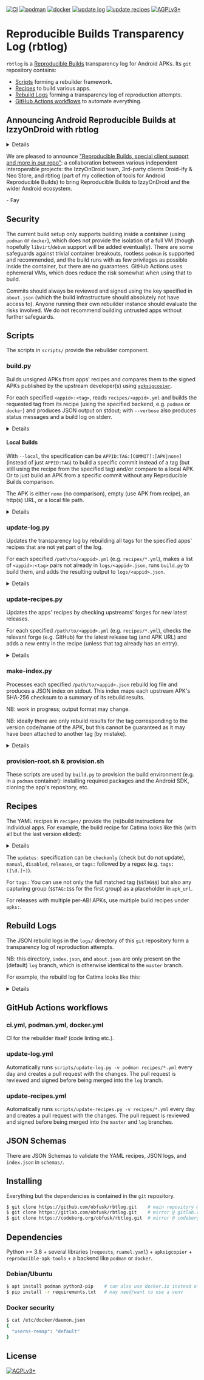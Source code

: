 <!-- SPDX-FileCopyrightText: 2024 FC (Fay) Stegerman <flx@obfusk.net> -->
<!-- SPDX-License-Identifier: AGPL-3.0-or-later -->

[![CI](https://github.com/obfusk/rbtlog/actions/workflows/ci.yml/badge.svg)](https://github.com/obfusk/rbtlog/actions/workflows/ci.yml)
[![podman](https://github.com/obfusk/rbtlog/actions/workflows/podman.yml/badge.svg?branch=master)](https://github.com/obfusk/rbtlog/actions/workflows/podman.yml)
[![docker](https://github.com/obfusk/rbtlog/actions/workflows/docker.yml/badge.svg?branch=master)](https://github.com/obfusk/rbtlog/actions/workflows/docker.yml)
[![update log](https://github.com/obfusk/rbtlog/actions/workflows/update-log.yml/badge.svg)](https://github.com/obfusk/rbtlog/actions/workflows/update-log.yml)
[![update recipes](https://github.com/obfusk/rbtlog/actions/workflows/update-recipes.yml/badge.svg)](https://github.com/obfusk/rbtlog/actions/workflows/update-recipes.yml)
[![AGPLv3+](https://img.shields.io/badge/license-AGPLv3+-blue.svg)](https://www.gnu.org/licenses/agpl-3.0.html)

# Reproducible Builds Transparency Log (rbtlog)

`rbtlog` is a [Reproducible Builds](https://reproducible-builds.org/)
transparency log for Android APKs.  Its `git` repository contains:

- [Scripts](#scripts) forming a rebuilder framework.
- [Recipes](#recipes) to build various apps.
- [Rebuild Logs](#rebuild-logs) forming a transparency log of reproduction attempts.
- [GitHub Actions workflows](#github-actions-workflows) to automate everything.

## Announcing Android Reproducible Builds at IzzyOnDroid with rbtlog

<details>

[IzzyOnDroid](https://apt.izzysoft.de/fdroid/) is the largest 3rd-party
F-Droid-compatible repository of open source Android apps (almost 1200
currently), publishing a collection of official binaries (APKs) built by the
original application developers and provided via repositories on GitHub, GitLab,
Codeberg, etc.  It provides a convenient way to install and update apps, as well
as additional security and transparency via multiple [custom scans and
checks](https://android.izzysoft.de/articles/named/iod-scan-apkchecks).

[rbtlog](https://github.com/obfusk/rbtlog) is a Reproducible Builds transparency
log for Android APKs.  Its git repository contains scripts forming a rebuilder
framework, recipes to build various apps, rebuild logs forming a transparency
log of reproduction attempts, and CI workflows to automate everything.  It
allows anyone to easily run a rebuilder for any apps available from a git
repository with release tags plus accompanying APKs built and signed by the
developer.

The rbtlog I run currently provides rebuild logs for dozens of apps available
via IzzyOnDroid as well as e.g. NewPipe and Threema.  Izzy himself runs another
[rbtlog instance](https://codeberg.org/IzzyOnDroid/rbtlog) providing coverage of
even more IzzyOnDroid apps.  And there are more to come!

</details>

We are pleased to announce ["Reproducible Builds, special client support and more
in our repo"](https://android.izzysoft.de/articles/named/iod-rbs-mirrors-clients):
a collaboration between various independent interoperable projects: the
IzzyOnDroid team, 3rd-party clients Droid-ify & Neo Store, and rbtlog (part of my
collection of tools for Android Reproducible Builds) to bring Reproducible Builds
to IzzyOnDroid and the wider Android ecosystem.

\- Fay

## Security

The current build setup only supports building inside a container (using
`podman` or `docker`), which does not provide the isolation of a full VM (though
hopefully `libvirt`/`debvm` support will be added eventually).  There are some
safeguards against trivial container breakouts, rootless `podman` is supported
and recommended, and the build runs with as few privileges as possible inside
the container, but there are no guarantees.  GitHub Actions uses ephemeral VMs,
which does reduce the risk somewhat when using that to build.

Commits should always be reviewed and signed using the key specified in
`about.json` (which the build infrastructure should absolutely not have access
to).  Anyone running their own rebuilder instance should evaluate the risks
involved.  We do not recommend building untrusted apps without further
safeguards.

## Scripts

The scripts in `scripts/` provide the rebuilder component.

### build.py

Builds unsigned APKs from apps' recipes and compares them to the signed APKs
published by the upstream developer(s) using
[`apksigcopier`](https://github.com/obfusk/apksigcopier).

For each specified `<appid>:<tag>`, reads `recipes/<appid>.yml` and builds the
requested tag from its recipe (using the specified backend, e.g. `podman` or
`docker`) and produces JSON output on stdout; with `--verbose` also produces
status messages and a build log on stderr.

<details>

```bash
$ scripts/build.py --help
usage: build.py [-h] [-v] [--keep-apks DIR] [--local]
                {podman,docker} [SPEC ...]

build apps from recipes

positional arguments:
  {podman,docker}  backend
  SPEC             APPID:TAG to build

options:
  -h, --help       show this help message and exit
  -v, --verbose
  --keep-apks DIR  save APKs in DIR
  --local          allow APPID:TAG:[COMMIT]:[APK|none] build SPECs

$ scripts/build.py -v podman me.hackerchick.catima:v2.27.0
Building 'me.hackerchick.catima:v2.27.0'...
Downloading 'https://github.com/CatimaLoyalty/Android/releases/download/v2.27.0/app-release.apk'...
Running 'podman pull -- debian:bookworm-slim'...
Running 'podman run --rm --volume [...]:/outputs --volume [...]:/scripts --env ANDROID_HOME=/opt/sdk [...] -- debian:bookworm-slim bash -c timeout 10m /scripts/provision-root.sh && cd /build && timeout 10m su build /scripts/provision.sh && cd /build/repo && timeout 20m su build /scripts/build.sh'...
--- BEGIN BUILD LOG ---
[...]
BUILD SUCCESSFUL in 3m 30s
42 actionable tasks: 42 executed
+ mv app/build/outputs/apk/release/app-release-unsigned.apk /outputs/unsigned.apk

--- END BUILD LOG ---
[
  {
    "appid": "me.hackerchick.catima",
    "version_code": 132,
    "version_name": "2.27.0",
    "tag": "v2.27.0",
    "commit": "84c343e41f4a09ee3fe6ee0924a3446ae325c4b7",
    "recipe": { [...] },
    "timestamp": 1707523651,
    "reproducible": true,
    "error": null,
    "build_log": "[...]",
    "upstream_signed_apk_sha256": "406d52cb1c778444521adffc1d82afeaff37c0a2e33d3c9888a9e0361bcbd0fd",
    "built_unsigned_apk_sha256": "fd20af0e28807dd85f3ff910069a966f82302d543e93cd1de2da0ba68851c2ee",
    "signature_copied_apk_sha256": "406d52cb1c778444521adffc1d82afeaff37c0a2e33d3c9888a9e0361bcbd0fd"
  }
]
```

</details>

#### Local Builds

With `--local`, the specification can be `APPID:TAG:[COMMIT]:[APK|none]`
(instead of just `APPID:TAG`) to build a specific commit instead of a tag (but
still using the recipe from the specified tag) and/or compare to a local APK.
Or to just build an APK from a specific commit without any Reproducible Builds
comparison.

The APK is either `none` (no comparison), empty (use APK from recipe), an
http(s) URL, or a local file path.

<details>

```bash
# compare to local APK
$ scripts/build.py --keep-apks apks --local -v podman me.hackerchick.catima:v2.31.0::/path/to/catima-v2.31.0.apk

# build specific commit (using recipe from tag), compare to local APK
$ scripts/build.py --keep-apks apks --local -v podman me.hackerchick.catima:v2.31.0:80e4701d:/path/to/local-build.apk

# build specific commit (using recipe from tag), don't compare APK
$ scripts/build.py --keep-apks apks --local -v podman me.hackerchick.catima:v2.31.0:80e4701d:none

# build specific commit (using recipe and upstream APK from tag)
$ scripts/build.py --keep-apks apks --local -v podman me.hackerchick.catima:v2.31.0:80e4701d:
```

</details>

### update-log.py

Updates the transparency log by rebuilding all tags for the specified apps'
recipes that are not yet part of the log.

For each specified `/path/to/<appid>.yml` (e.g. `recipes/*.yml`), makes a list
of `<appid>:<tag>` pairs not already in `logs/<appid>.json`, runs `build.py` to
build them, and adds the resulting output to `logs/<appid>.json`.

<details>

```bash
$ scripts/update-log.py --help
usage: update-log.py [-h] [-v] [--batch N] [--keep-apks DIR]
                     {podman,docker} [RECIPE ...]

update log

positional arguments:
  {podman,docker}  backend
  RECIPE           recipe

options:
  -h, --help       show this help message and exit
  -v, --verbose
  --batch N        stop after N builds
  --keep-apks DIR  save APKs in DIR

$ scripts/update-log.py -v docker recipes/*.yml
Updating 'me.hackerchick.catima'...
Nothing to build.
Updating 'org.fossify.gallery'...
Nothing to build.
Updating 'org.fossify.messages'...
Building ['org.fossify.messages:1.0.1']...
Building 'org.fossify.messages:1.0.1'...
Downloading 'https://github.com/FossifyOrg/Messages/releases/download/1.0.1/messages-2-foss-release.apk'...
Running 'docker pull -- debian:bookworm-slim'...
Running 'docker run [...]'...
--- BEGIN BUILD LOG ---
RUN COMMAND docker pull -- debian:bookworm-slim
bookworm-slim: Pulling from library/debian
c57ee5000d61: Pulling fs layer
c57ee5000d61: Download complete
c57ee5000d61: Pull complete
Digest: sha256:7802002798b0e351323ed2357ae6dc5a8c4d0a05a57e7f4d8f97136151d3d603
Status: Downloaded newer image for debian:bookworm-slim
docker.io/library/debian:bookworm-slim
RUN COMMAND docker run [...]
[...]
+ apt-get install --no-install-recommends -y git wget unzip openjdk-17-jdk-headless
[...]
+ git clone --recurse-submodules -b 1.0.1 -- https://github.com/FossifyOrg/Messages.git /build/repo
[...]
+ ./gradlew assembleFossRelease
[...]
BUILD SUCCESSFUL in 4m 49s
42 actionable tasks: 42 executed
+ mv app/build/outputs/apk/foss/release/messages-2-foss-release-unsigned.apk /outputs/unsigned.apk

--- END BUILD LOG ---
```

</details>

### update-recipes.py

Updates the apps' recipes by checking upstreams' forges for new latest releases.

For each specified `/path/to/<appid>.yml` (e.g. `recipes/*.yml`), checks the
relevant forge (e.g. GitHub) for the latest release tag (and APK URL) and adds a
new entry in the recipe (unless that tag already has an entry).

<details>

```bash
$ scripts/update-recipes.py --help
usage: update-recipes.py [-h] [-q] [-v] [--continue-on-errors] [RECIPE ...]

update recipes

positional arguments:
  RECIPE                recipe

options:
  -h, --help            show this help message and exit
  -q, --quiet
  -v, --verbose
  --continue-on-errors  continue on errors

$ ./scripts/update-recipes.py -q --continue-on-errors recipes/*.yml
Updated 'me.hackerchick.catima' to 'v2.31.0'.

$ scripts/update-recipes.py -v recipes/*.yml
Updating 'me.hackerchick.catima'...
Checking 'https://api.github.com/repos/CatimaLoyalty/Android/releases/latest'...
Found tag 'v2.27.0' with APK URL 'https://github.com/CatimaLoyalty/Android/releases/download/v2.27.0/app-release.apk'.
Updating 'org.fossify.gallery'...
Checking 'https://api.github.com/repos/FossifyOrg/Gallery/releases/latest'...
Found tag '1.1.1' with APK URL 'https://github.com/FossifyOrg/Gallery/releases/download/1.1.1/gallery-5-foss-release.apk'.
Tag already present: '1.1.1'.
Updating 'org.fossify.messages'...
Checking 'https://api.github.com/repos/FossifyOrg/Messages/releases/latest'...
Found tag '1.0.1' with APK URL 'https://github.com/FossifyOrg/Messages/releases/download/1.0.1/messages-2-foss-release.apk'.
Tag already present: '1.0.1'.
```

</details>

### make-index.py

Processes each specified `/path/to/<appid>.json` rebuild log file and produces a
JSON index on stdout.  This index maps each upstream APK's SHA-256 checksum to a
summary of its rebuild results.

NB: work in progress; output format may change.

NB: ideally there are only rebuild results for the tag corresponding to the
version code/name of the APK, but this cannot be guaranteed as it may have been
attached to another tag (by mistake).

<details>

```bash
$ scripts/make-index.py --help
usage: make-index.py [-h] [-v] [LOG ...]

make index

positional arguments:
  LOG            log

options:
  -h, --help     show this help message and exit
  -v, --verbose

$ scripts/make-index.py -v logs/*.json
Processing 'com.bnyro.translate'...
Processing 'com.looker.droidify'...
Processing 'me.hackerchick.catima'...
Processing 'org.fossify.gallery'...
Processing 'org.fossify.messages'...
{
  "11d413edcbc200f1497f68613adb56fb7a8d748c180a215782e98bff263506e5": [
    {
      "repository": "https://github.com/you-apps/TranslateYou.git",
      "apk_url": "https://github.com/you-apps/TranslateYou/releases/download/v9.0/app-libre-release.apk",
      "appid": "com.bnyro.translate",
      "version_code": 40,
      "version_name": "9.0",
      "tag": "v9.0",
      "commit": "3bbc2dbe09d8928529df00ebe9f46556aebc5146",
      "timestamp": 1707876803,
      "reproducible": true,
      "error": null
    }
  ],
  [...]
  "406d52cb1c778444521adffc1d82afeaff37c0a2e33d3c9888a9e0361bcbd0fd": [
    {
      "repository": "https://github.com/CatimaLoyalty/Android.git",
      "apk_url": "https://github.com/CatimaLoyalty/Android/releases/download/v2.27.0/app-release.apk",
      "appid": "me.hackerchick.catima",
      "version_code": 132,
      "version_name": "2.27.0",
      "tag": "v2.27.0",
      "commit": "84c343e41f4a09ee3fe6ee0924a3446ae325c4b7",
      "timestamp": 1707877480,
      "reproducible": true,
      "error": null
    }
  ],
  [...]
}
```

</details>

### provision-root.sh & provision.sh

These scripts are used by `build.py` to provision the build environment (e.g. in
a `podman` container): installing required packages and the Android SDK, cloning
the app's repository, etc.

## Recipes

The YAML recipes in `recipes/` provide the (re)build instructions for individual
apps.  For example, the build recipe for Catima looks like this (with all but
the last version elided):

<details>

```yaml
---
repository: https://github.com/CatimaLoyalty/Android.git
updates: releases
notes:
  - 'FIXME: embedded commit hash mismatch for v2.28.0'
versions:
  - tag: v2.31.0
    apks:
      - apk_pattern: app-release\.apk
        apk_url: https://github.com/CatimaLoyalty/Android/releases/download/$$TAG$$/app-release.apk
        build:
          - ./gradlew assembleRelease
          - mv app/build/outputs/apk/release/app-release-unsigned.apk /outputs/unsigned.apk
        build_home_dir: /build
        build_repo_dir: /build/repo
        build_user: build
        provisioning:
          android_home: /opt/sdk
          build_tools:
          cmake:
          cmdline_tools:
            version: '12.0'
            url: https://dl.google.com/android/repository/commandlinetools-linux-11076708_latest.zip
            sha256: 2d2d50857e4eb553af5a6dc3ad507a17adf43d115264b1afc116f95c92e5e258
          extra_packages: []
          image: debian:bookworm-slim
          jdk: openjdk-17-jdk-headless
          ndk:
          platform:
          platform_tools:
          tools:
          verify_gradle_wrapper: true
```

</details>

The `updates:` specification can be `checkonly` (check but do not update),
`manual`, `disabled`, `releases`, or `tags:` followed by a regex (e.g.
`tags:([\d.]+)`).

For `tags:` You can use not only the full matched tag (`$$TAG$$`) but also any
capturing group (`$$TAG:1$$` for the first group) as a placeholder in `apk_url`.

For releases with multiple per-ABI APKs, use multiple build recipes under
`apks:`.

## Rebuild Logs

The JSON rebuild logs in the `logs/` directory of this `git` repository form a
transparency log of reproduction attempts.

NB: this directory, `index.json`, and `about.json` are only present on
the (default) `log` branch, which is otherwise identical to the
`master` branch.

For example, the rebuild log for Catima looks like this:

<details>

```json
{
  "appid": "me.hackerchick.catima",
  "tags": {
    "v2.27.0": [
      {
        "appid": "me.hackerchick.catima",
        "version_code": 132,
        "version_name": "2.27.0",
        "tag": "v2.27.0",
        "commit": "84c343e41f4a09ee3fe6ee0924a3446ae325c4b7",
        "recipe": {
          "repository": "https://github.com/CatimaLoyalty/Android.git",
          "tag": "v2.27.0",
          "apk_pattern": "app-release\\.apk",
          "apk_url": "https://github.com/CatimaLoyalty/Android/releases/download/v2.27.0/app-release.apk",
          "build": "./gradlew assembleRelease\nmv app/build/outputs/apk/release/app-release-unsigned.apk /outputs/unsigned.apk\n",
          "build_home_dir": "/build",
          "build_repo_dir": "/build/repo",
          "build_user": "build",
          "provisioning": {
            "android_home": "/opt/sdk",
            "build_tools": null,
            "cmake": null,
            "cmdline_tools": {
              "version": "12.0",
              "url": "https://dl.google.com/android/repository/commandlinetools-linux-11076708_latest.zip",
              "sha256": "2d2d50857e4eb553af5a6dc3ad507a17adf43d115264b1afc116f95c92e5e258"
            },
            "extra_packages": [],
            "image": "debian:bookworm-slim",
            "jdk": "openjdk-17-jdk-headless",
            "ndk": null,
            "platform": null,
            "platform_tools": null,
            "tools": null
          }
        },
        "timestamp": 1707618660,
        "reproducible": true,
        "error": null,
        "build_log": "[...]"
        "upstream_signed_apk_sha256": "406d52cb1c778444521adffc1d82afeaff37c0a2e33d3c9888a9e0361bcbd0fd",
        "built_unsigned_apk_sha256": "fd20af0e28807dd85f3ff910069a966f82302d543e93cd1de2da0ba68851c2ee",
        "signature_copied_apk_sha256": "406d52cb1c778444521adffc1d82afeaff37c0a2e33d3c9888a9e0361bcbd0fd"
      }
    ]
  },
  "version_codes": {
    "132": [
      "v2.27.0"
    ]
  },
  "sha256": {
    "406d52cb1c778444521adffc1d82afeaff37c0a2e33d3c9888a9e0361bcbd0fd": [
      "v2.27.0"
    ]
  }
}
```

</details>

## GitHub Actions workflows

### ci.yml, podman.yml, docker.yml

CI for the rebuilder itself (code linting etc.).

### update-log.yml

Automatically runs `scripts/update-log.py -v podman recipes/*.yml` every day and
creates a pull request with the changes.  The pull request is reviewed and
signed before being merged into the `log` branch.

### update-recipes.yml

Automatically runs `scripts/update-recipes.py -v recipes/*.yml` every day and
creates a pull request with the changes.  The pull request is reviewed and
signed before being merged into the `master` and `log` branches.

## JSON Schemas

There are JSON Schemas to validate the YAML recipes, JSON logs, and `index.json`
in `schemas/`.

## Installing

Everything but the dependencies is contained in the `git` repository.

```bash
$ git clone https://github.com/obfusk/rbtlog.git    # main repository @ github.com
$ git clone https://gitlab.com/obfusk/rbtlog.git    # mirror @ gitlab.com
$ git clone https://codeberg.org/obfusk/rbtlog.git  # mirror @ codeberg.org
```

## Dependencies

Python >= 3.8 + several libraries (`requests`, `ruamel.yaml`) + `apksigcopier` +
`reproducible-apk-tools` + a backend like `podman` or `docker`.

### Debian/Ubuntu

```bash
$ apt install podman python3-pip    # can also use docker.io instead of podman
$ pip install -r requirements.txt   # may need/want to use a venv
```

### Docker security

```bash
$ cat /etc/docker/daemon.json
{
  "userns-remap": "default"
}
```

## License

[![AGPLv3+](https://www.gnu.org/graphics/agplv3-155x51.png)](https://www.gnu.org/licenses/agpl-3.0.html)

<!-- vim: set tw=70 sw=2 sts=2 et fdm=marker : -->
